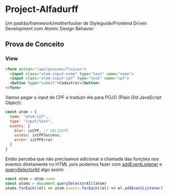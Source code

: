 # Project-Alfadurff

Um padrão/framework/motherfucker de Styleguide/Frontend Driven Development com Atomic Design Behavior

## Prova de Conceito

### View

```html
<form action="/api/pessoas/fisicas">
  <input class="atom-input-nome" type="text" name="nome">
  <input class="atom-input-cpf" type="text" name="cpf">
  <button type="submit">Cadastrar</button>
</form>
```

Vamos pegar o *input* de CPF e traduzir ele para POJO (Plain Old JavaScript Object):

```js
const atom = {
  name: "atom-cpf",
  type: "input/text",
  events: [
    blur: isCPF, // VALIDATE
    sucess: isCPFSuccess,
    error: isCPFError
  ]
}
```

Então perceba que não precisamos adicionar a chamada das funções nos eventos diretamente no HTML pois podemos fazer com [addEventListener](https://developer.mozilla.org/pt-BR/docs/Web/API/Element/addEventListener) e [querySelectorAll](https://developer.mozilla.org/en-US/docs/Web/API/Document/querySelectorAll) algo assim:

```js
const atom = atom.name
const atoms = document.querySelectorAll(atom)
atoms.forEach((el) => atom.events.forEach((el) => el.addEventListener("click", modifyText, false)))
```



